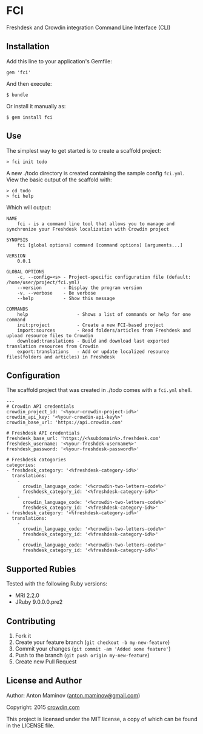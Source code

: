 # FCI

Freshdesk and Crowdin integration Command Line Interface (CLI)

## Installation

Add this line to your application's Gemfile:

```
gem 'fci'
```

And then execute:
```
$ bundle
```

Or install it manually as:

```
$ gem install fci
```

## Use

The simplest way to get started is to create a scaffold project:

```
> fci init todo
```

A new ./todo directory is created containing the sample config `fci.yml`. View the basic output of the scaffold with:

```
> cd todo
> fci help
```

Which will output:

```
NAME
    fci - is a command line tool that allows you to manage and synchronize your Freshdesk localization with Crowdin project

SYNOPSIS
    fci [global options] command [command options] [arguments...]

VERSION
    0.0.1

GLOBAL OPTIONS
    -c, --config=<s> - Project-specific configuration file (default: /home/user/project/fci.yml)
    --version        - Display the program version
    -v, --verbose    - Be verbose
    --help           - Show this message

COMMANDS
    help                  - Shows a list of commands or help for one command
    init:project          - Create a new FCI-based project
    import:sources        - Read folders/articles from Freshdesk and upload resource files to Crowdin
    download:translations - Build and download last exported translation resources from Crowdin
    export:translations   - Add or update localized resource files(folders and articles) in Freshdesk
```

## Configuration

The scaffold project that was created in ./todo comes with a `fci.yml` shell.

```
---
# Crowdin API credentials
crowdin_project_id: '<%your-crowdin-project-id%>'
crowdin_api_key: '<%your-crowdin-api-key%>'
crowdin_base_url: 'https://api.crowdin.com'

# Freshdesk API credentials
freshdesk_base_url: 'https://<%subdomain%>.freshdesk.com'
freshdesk_username: '<%your-freshdek-username%>'
freshdesk_password: '<%your-freshdesk-password%>'

# Freshdesk catogories
categories:
- freshdesk_category: '<%freshdesk-category-id%>'
  translations:
    -
      crowdin_language_code: '<%crowdin-two-letters-code%>'
      freshdesk_category_id: '<%freshdesk-category-id%>'
    -
      crowdin_language_code: '<%crowdin-two-letters-code%>'
      freshdesk_category_id: '<%freshdesk-category-id%>'
- freshdesk_category: '<%freshdesk-category-id%>'
  translations:
    -
      crowdin_language_code: '<%crowdin-two-letters-code%>'
      freshdesk_category_id: '<%freshdesk-category-id%>'
    -
      crowdin_language_code: '<%crowdin-two-letters-code%>'
      freshdesk_category_id: '<%freshdesk-category-id%>'
```

## Supported Rubies

Tested with the following Ruby versions:

- MRI 2.2.0
- JRuby 9.0.0.0.pre2

## Contributing

1. Fork it
2. Create your feature branch (`git checkout -b my-new-feature`)
3. Commit your changes (`git commit -am 'Added some feature'`)
4. Push to the branch (`git push origin my-new-feature`)
5. Create new Pull Request

## License and Author

Author: Anton Maminov (anton.maminov@gmail.com)

Copyright: 2015 [crowdin.com](http://crowdin.com/)

This project is licensed under the MIT license, a copy of which can be found in the LICENSE file.
